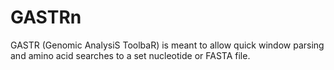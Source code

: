# GASTRn
GASTR (Genomic AnalysiS ToolbaR) is meant to allow quick window parsing and amino acid searches to a set nucleotide or FASTA file.
